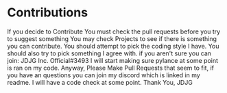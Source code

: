 # Contributions

If you decide to Contribute
You must check the pull requests before you try to suggest something
You may check Projects to see if there is something you can contribute.
You should attempt to pick the coding style I have.
You should also try to pick something I agree with.
if you aren't sure you can join: JDJG Inc. Official#3493
I will start making sure pylance at some point is ran on my code.
Anyway, Please Make Pull Requests that seem to fit, if you have an questions you can join my discord which is linked in my readme.
I will have a code check at some point.
Thank You,
JDJG
